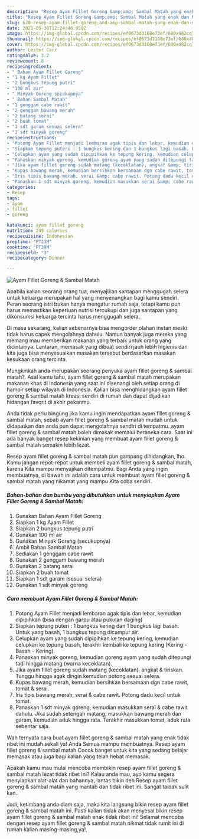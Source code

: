 ```yaml
---
description: "Resep Ayam Fillet Goreng &amp;amp; Sambal Matah yang enak dan Mudah Dibuat"
title: "Resep Ayam Fillet Goreng &amp;amp; Sambal Matah yang enak dan Mudah Dibuat"
slug: 678-resep-ayam-fillet-goreng-and-amp-sambal-matah-yang-enak-dan-mudah-dibuat
date: 2021-05-30T12:24:48.950Z
image: https://img-global.cpcdn.com/recipes/ef0673d3168e73ef/680x482cq70/ayam-fillet-goreng-sambal-matah-foto-resep-utama.jpg
thumbnail: https://img-global.cpcdn.com/recipes/ef0673d3168e73ef/680x482cq70/ayam-fillet-goreng-sambal-matah-foto-resep-utama.jpg
cover: https://img-global.cpcdn.com/recipes/ef0673d3168e73ef/680x482cq70/ayam-fillet-goreng-sambal-matah-foto-resep-utama.jpg
author: Lester Carr
ratingvalue: 3.2
reviewcount: 8
recipeingredient:
- " Bahan Ayam Fillet Goreng"
- "1 kg Ayam Fillet"
- "2 bungkus tepung putri"
- "100 ml air"
- " Minyak Goreng secukupnya"
- " Bahan Sambal Matah"
- "1 genggam cabe rawit"
- "2 genggam bawang merah"
- "2 batang serai"
- "2 buah tomat"
- "1 sdt garam sesuai selera"
- "1 sdt minyak goreng"
recipeinstructions:
- "Potong Ayam Fillet menjadi lembaran agak tipis dan lebar, kemudian dipipihkan (bisa dengan garpu atau pukulan daging)"
- "Siapkan tepung puteri : 1 bungkus kering dan 1 bungkus lagi basah. Untuk yang basah, 1 bungkus tepung dicampur air."
- "Celupkan ayam yang sudah dipipihkan ke tepung kering, kemudian celupkan ke tepung basah, terakhir kembali ke tepung kering (Kering - Basah - Kering)."
- "Panaskan minyak goreng, kemudian goreng ayam yang sudah ditepungi tadi hingga matang (warna kecoklatan)."
- "Jika ayam fillet goreng sudah matang (kecoklatan), angkat &amp; tiriskan. Tunggu hingga agak dingin kemudian potong sesuai selera."
- "Kupas bawang merah, kemudian bersihkan bersamaan dgn cabe rawit, tomat &amp; serai."
- "Iris tipis bawang merah, serai &amp; cabe rawit. Potong dadu kecil untuk tomat."
- "Panaskan 1 sdt minyak goreng, kemudian masukkan serai &amp; cabe rawit dahulu. Jika sudah setengah matang, masukkan bawang merah dan garam, kemudian aduk hingga rata. Terakhir masukkan tomat, aduk rata sebentar saja."
categories:
- Resep
tags:
- ayam
- fillet
- goreng

katakunci: ayam fillet goreng 
nutrition: 249 calories
recipecuisine: Indonesian
preptime: "PT23M"
cooktime: "PT39M"
recipeyield: "3"
recipecategory: Dinner

---
```



![Ayam Fillet Goreng &amp; Sambal Matah](https://img-global.cpcdn.com/recipes/ef0673d3168e73ef/680x482cq70/ayam-fillet-goreng-sambal-matah-foto-resep-utama.jpg)

Apabila kalian seorang orang tua, menyajikan santapan menggugah selera untuk keluarga merupakan hal yang menyenangkan bagi kamu sendiri. Peran seorang istri bukan hanya mengatur rumah saja, tetapi kamu pun harus memastikan keperluan nutrisi tercukupi dan juga santapan yang dikonsumsi keluarga tercinta harus menggugah selera.

Di masa  sekarang, kalian sebenarnya bisa mengorder olahan instan meski tidak harus capek mengolahnya dahulu. Namun banyak juga mereka yang memang mau memberikan makanan yang terbaik untuk orang yang dicintainya. Lantaran, memasak yang dibuat sendiri jauh lebih higienis dan kita juga bisa menyesuaikan masakan tersebut berdasarkan masakan kesukaan orang tercinta. 



Mungkinkah anda merupakan seorang penyuka ayam fillet goreng &amp; sambal matah?. Asal kamu tahu, ayam fillet goreng &amp; sambal matah merupakan makanan khas di Indonesia yang saat ini disenangi oleh setiap orang di hampir setiap wilayah di Indonesia. Kalian bisa menghidangkan ayam fillet goreng &amp; sambal matah kreasi sendiri di rumah dan dapat dijadikan hidangan favorit di akhir pekanmu.

Anda tidak perlu bingung jika kamu ingin mendapatkan ayam fillet goreng &amp; sambal matah, sebab ayam fillet goreng &amp; sambal matah mudah untuk didapatkan dan anda pun dapat mengolahnya sendiri di tempatmu. ayam fillet goreng &amp; sambal matah boleh dimasak memalui beraneka cara. Saat ini ada banyak banget resep kekinian yang membuat ayam fillet goreng &amp; sambal matah semakin lebih lezat.

Resep ayam fillet goreng &amp; sambal matah pun gampang dihidangkan, lho. Kamu jangan repot-repot untuk membeli ayam fillet goreng &amp; sambal matah, karena Kita mampu menyajikan ditempatmu. Bagi Anda yang ingin membuatnya, di bawah ini adalah cara untuk membuat ayam fillet goreng &amp; sambal matah yang nikamat yang mampu Kita coba sendiri.

<!--inarticleads1-->

##### Bahan-bahan dan bumbu yang dibutuhkan untuk menyiapkan Ayam Fillet Goreng &amp; Sambal Matah:

1. Gunakan  Bahan Ayam Fillet Goreng
1. Siapkan 1 kg Ayam Fillet
1. Siapkan 2 bungkus tepung putri
1. Gunakan 100 ml air
1. Gunakan  Minyak Goreng (secukupnya)
1. Ambil  Bahan Sambal Matah
1. Sediakan 1 genggam cabe rawit
1. Gunakan 2 genggam bawang merah
1. Gunakan 2 batang serai
1. Siapkan 2 buah tomat
1. Siapkan 1 sdt garam (sesuai selera)
1. Gunakan 1 sdt minyak goreng




<!--inarticleads2-->

##### Cara membuat Ayam Fillet Goreng &amp; Sambal Matah:

1. Potong Ayam Fillet menjadi lembaran agak tipis dan lebar, kemudian dipipihkan (bisa dengan garpu atau pukulan daging)
1. Siapkan tepung puteri : 1 bungkus kering dan 1 bungkus lagi basah. Untuk yang basah, 1 bungkus tepung dicampur air.
1. Celupkan ayam yang sudah dipipihkan ke tepung kering, kemudian celupkan ke tepung basah, terakhir kembali ke tepung kering (Kering - Basah - Kering).
1. Panaskan minyak goreng, kemudian goreng ayam yang sudah ditepungi tadi hingga matang (warna kecoklatan).
1. Jika ayam fillet goreng sudah matang (kecoklatan), angkat &amp; tiriskan. Tunggu hingga agak dingin kemudian potong sesuai selera.
1. Kupas bawang merah, kemudian bersihkan bersamaan dgn cabe rawit, tomat &amp; serai.
1. Iris tipis bawang merah, serai &amp; cabe rawit. Potong dadu kecil untuk tomat.
1. Panaskan 1 sdt minyak goreng, kemudian masukkan serai &amp; cabe rawit dahulu. Jika sudah setengah matang, masukkan bawang merah dan garam, kemudian aduk hingga rata. Terakhir masukkan tomat, aduk rata sebentar saja.




Wah ternyata cara buat ayam fillet goreng &amp; sambal matah yang enak tidak ribet ini mudah sekali ya! Anda Semua mampu membuatnya. Resep ayam fillet goreng &amp; sambal matah Cocok banget untuk kita yang sedang belajar memasak atau juga bagi kalian yang telah hebat memasak.

Apakah kamu mau mulai mencoba membikin resep ayam fillet goreng &amp; sambal matah lezat tidak ribet ini? Kalau anda mau, ayo kamu segera menyiapkan alat-alat dan bahannya, lantas bikin deh Resep ayam fillet goreng &amp; sambal matah yang mantab dan tidak ribet ini. Sangat taidak sulit kan. 

Jadi, ketimbang anda diam saja, maka kita langsung bikin resep ayam fillet goreng &amp; sambal matah ini. Pasti kalian tiidak akan menyesal bikin resep ayam fillet goreng &amp; sambal matah enak tidak ribet ini! Selamat mencoba dengan resep ayam fillet goreng &amp; sambal matah nikmat tidak rumit ini di rumah kalian masing-masing,ya!.

